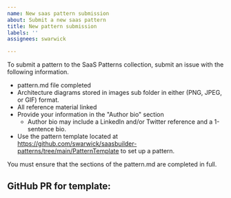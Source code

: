 ```yaml
---
name: New saas pattern submission
about: Submit a new saas pattern
title: New pattern submission
labels: ''
assignees: swarwick

---
```


To submit a pattern to the SaaS Patterns collection, submit an issue with the following information.

- pattern.md file completed
- Architecture diagrams stored in images sub folder in either (PNG, JPEG, or GIF) format.
- All reference material linked
- Provide your information in the "Author bio" section
  - Author bio may include a LinkedIn and/or Twitter reference and a 1-sentence bio.
- Use the pattern template located at https://github.com/swarwick/saasbuilder-patterns/tree/main/PatternTemplate to set up a pattern.

You must ensure that the sections of the pattern.md are completed in full.

## GitHub PR for template:
